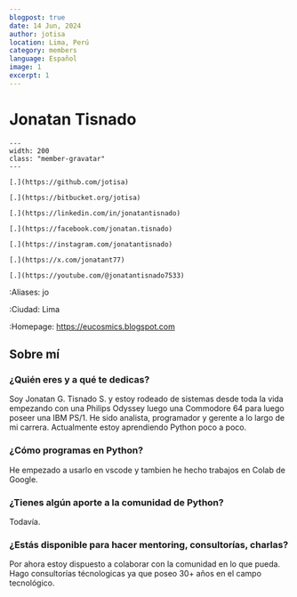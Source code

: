 ```yaml
---
blogpost: true
date: 14 Jun, 2024
author: jotisa
location: Lima, Perú
category: members
language: Español
image: 1
excerpt: 1
---
```



# Jonatan Tisnado

```{gravatar} jonatan.tisnado@gmail.com
---
width: 200
class: "member-gravatar"
---
```

```{rst-class} i-icon social-media github
[.](https://github.com/jotisa)
```
```{rst-class} i-icon social-media bitbucket
[.](https://bitbucket.org/jotisa)
```
```{rst-class} i-icon social-media linkedin
[.](https://linkedin.com/in/jonatantisnado)
```
```{rst-class} i-icon social-media facebook
[.](https://facebook.com/jonatan.tisnado)
```
```{rst-class} i-icon social-media instagram
[.](https://instagram.com/jonatantisnado)
```
```{rst-class} i-icon social-media x-twitter
[.](https://x.com/jonatant77)
```
```{rst-class} i-icon social-media youtube
[.](https://youtube.com/@jonatantisnado7533)
```

:Aliases: jo

:Ciudad: Lima

:Homepage: https://eucosmics.blogspot.com


## Sobre mí

### ¿Quién eres y a qué te dedicas?

Soy Jonatan G. Tisnado S. y estoy rodeado de sistemas desde toda la vida empezando con una Philips Odyssey luego una Commodore 64 para luego poseer una IBM PS/1. He sido analista, programador y gerente a lo largo de mi carrera.  Actualmente estoy aprendiendo Python poco a poco.

### ¿Cómo programas en Python?

He empezado a usarlo en vscode y tambien he hecho trabajos en Colab de Google.

### ¿Tienes algún aporte a la comunidad de Python?

Todavía.

### ¿Estás disponible para hacer mentoring, consultorías, charlas?

Por ahora estoy dispuesto a colaborar con la comunidad en lo que pueda.  Hago consultorías técnologicas ya que poseo 30+ años en el campo tecnológico.
